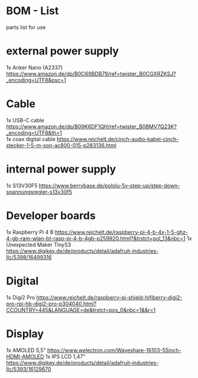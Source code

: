 # BOM - List

parts list for use

# external power supply
1x Anker Nano (A2337) https://www.amazon.de/dp/B0C69BDB79/ref=twister_B0CGXRZKSJ?_encoding=UTF8&psc=1

# Cable
1x USB-C cable https://www.amazon.de/dp/B09K6DF1QH/ref=twister_B0BMV7Q23K?_encoding=UTF8&th=1<br>
1x coax digital cable https://www.reichelt.de/cinch-audio-kabel-cinch-stecker-1-5-m-son-ac800-015-p283136.html<br>

# internal power supply
1x S13V30F5 https://www.berrybase.de/pololu-5v-step-up/step-down-spannungsregler-s13v30f5

# Developer boards
1x Raspberry Pi 4 B https://www.reichelt.de/raspberry-pi-4-b-4x-1-5-ghz-4-gb-ram-wlan-bt-rasp-pi-4-b-4gb-p259920.html?&trstct=pol_13&nbc=1
1x Unexpected Maker TinyS3 https://www.digikey.de/de/products/detail/adafruit-industries-llc/5398/16499316

# Digital
1x Digi2 Pro https://www.reichelt.de/raspberry-pi-shield-hifiberry-digi2-pro-rpi-hb-digi2-pro-p304040.html?CCOUNTRY=445&LANGUAGE=de&trstct=pos_0&nbc=1&&r=1

# Display
1x AMOLED 5,5" https://www.welectron.com/Waveshare-16103-55inch-HDMI-AMOLED
1x IPS LCD 1,47" https://www.digikey.de/de/products/detail/adafruit-industries-llc/5393/16129670
